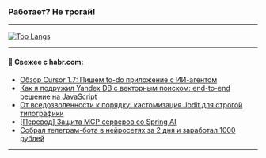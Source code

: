 ### Работает? Не трогай!

---
<!--
#### 🛠️ Technical stack:

![Java](https://img.shields.io/badge/Java-informational?logo=Oracle&style=flat&logoColor=white&color=FF4500)
![Kotlin](https://img.shields.io/badge/Kotlin-informational?logo=Kotlin&style=flat&logoColor=white&color=774D97)
![TS](https://img.shields.io/badge/TypeScript-informational?logo=typeScript&style=flat&logoColor=black&color=017acc)
![Python](https://img.shields.io/badge/Python-informational?logo=Python&style=flat&logoColor=black&color=ffdd54) <br>
![Spring](https://img.shields.io/badge/Spring-informational?logo=Spring&style=flat&logoColor=white&color=6DB33F) 
![SpringBoot](https://img.shields.io/badge/SpringBoot-informational?logo=SpringBoot&style=flat&logoColor=white&color=6DB33F)
![Nest](https://img.shields.io/badge/NestJS-informational?logo=NestJS&style=flat&logoColor=white&color=E0234E) 
![NodeJS](https://img.shields.io/badge/NodeJS-informational?logo=node.js&style=flat&logoColor=white&color=70A760)<br>
![PostgreSQL](https://img.shields.io/badge/PostgreSQL-informational?logo=PostgreSQL&style=flat&logoColor=white&color=DAA520)
![MongoDB](https://img.shields.io/badge/MongoDB-informational?logo=MongoDB&style=flat&logoColor=white&color=870000)
![Apache](https://img.shields.io/badge/Apache-informational?logo=apache&style=flat&logoColor=white&color=f74e28)

___ 
-->

<!--- #### 🛠️ : --->

[![Top Langs](https://github-readme-stats-82jvfl3w3-advtsettinggmailcoms-projects.vercel.app/api/top-langs/?username=zloylis&langs_count=10&hide_title=true&title_color=e6edf3&size_weight=0.5&count_weight=0.5&layout=compact&hide_progress=true&hide_border=true&theme=dracula&hide=css,makefile,cmake)](https://github.com/zloylis)

<!---


####  :octocat:&nbsp;&nbsp; Статистика:

![GitHub stats](https://github-readme-stats-u2qms2cxw-advtsettinggmailcoms-projects.vercel.app/api?username=zloylis&show_icons=true&hide_border=true&theme=dracula&title_color=e6edf3&include_all_commits=true&count_private=true&hide_rank=false&hide_title=true&rank_icon=github)
-->
---

#### 💬 Свежее с habr.com:

<!-- BLOG-POST-LIST:START -->
- [Обзор Cursor 1.7: Пишем to-do приложение с ИИ-агентом](https://habr.com/ru/companies/bothub/articles/955124/?utm_source=habrahabr&utm_medium=rss&utm_campaign=955124)
- [Как я подружил Yandex DB с векторным поиском: end-to-end решение на JavaScript](https://habr.com/ru/articles/955078/?utm_source=habrahabr&utm_medium=rss&utm_campaign=955078)
- [От вседозволенности к порядку: кастомизация Jodit для строгой типографики](https://habr.com/ru/companies/reksoft/articles/955046/?utm_source=habrahabr&utm_medium=rss&utm_campaign=955046)
- [[Перевод] Защита MCP серверов со Spring AI](https://habr.com/ru/companies/spring_aio/articles/955060/?utm_source=habrahabr&utm_medium=rss&utm_campaign=955060)
- [Собрал телеграм-бота в нейросетях за 2 дня и заработал 1000 рублей](https://habr.com/ru/articles/955058/?utm_source=habrahabr&utm_medium=rss&utm_campaign=955058)
<!-- BLOG-POST-LIST:END -->

---
